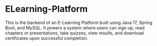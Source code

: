 # ELearning-Platform
This is the backend of an E-Learning Platform built using Java 17, Spring Boot, and MySQL. It powers a system where users can sign up, read chapters or presentations, take quizzes, view results, and download certificates upon successful completion.
